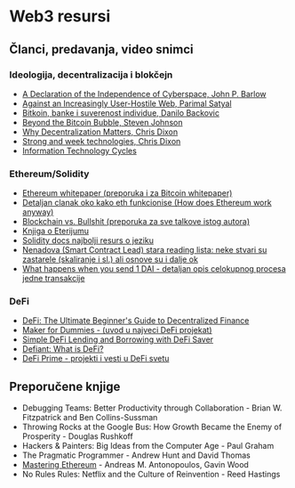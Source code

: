 # Web3 resursi

## Članci, predavanja, video snimci

### Ideologija, decentralizacija i blokčejn
* [A Declaration of the Independence of Cyberspace, John P. Barlow](http://editions-hache.com/essais/pdf/barlow1.pdf)
* [Against an Increasingly User-Hostile Web, Parimal Satyal](https://www.neustadt.fr/essays/against-a-user-hostile-web/)
* [Bitkoin, banke i suverenost individue, Danilo Backovic](https://medium.com/@dbacko/bitkoin-banke-i-suverenost-individue-9aeaa7177a05)
* [Beyond the Bitcoin Bubble, Steven Johnson](https://www.nytimes.com/2018/01/16/magazine/beyond-the-bitcoin-bubble.html)
* [Why Decentralization Matters, Chris Dixon](https://medium.com/@cdixon/why-decentralization-matters-5e3f79f7638e)
* [Strong and week technologies, Chris Dixon](https://cdixon.org/2019/01/08/strong-and-weak-technologies)
* [Information Technology Cycles](https://monegro.org/work/2018/2/20/information-technology-market-cycles-a-brief-history)

### Ethereum/Solidity
* [Ethereum whitepaper (preporuka i za Bitcoin whitepaper)](https://ethereum.org/en/whitepaper/)
* [Detaljan clanak oko kako eth funkcionise (How does Ethereum work anyway)](https://www.preethikasireddy.com/post/how-does-ethereum-work-anyway)
* [Blockchain vs. Bullshit (preporuka za sve talkove istog autora)](https://www.youtube.com/watch?v=SMEOKDVXlUo)
* [Knjiga o Eterijumu](https://github.com/ethereumbook/ethereumbook)
* [Solidity docs najbolji resurs o jeziku](https://docs.soliditylang.org/en/v0.8.2/)
* [Nenadova (Smart Contract Lead) stara reading lista: neke stvari su zastarele (skaliranje i sl.) ali osnove su i dalje ok](https://github.com/yippee-ki-yay/eth-dev-reading-list)
* [What happens when you send 1 DAI - detaljan opis celokupnog procesa jedne transakcije](https://www.notonlyowner.com/learn/what-happens-when-you-send-one-dai)
 
### DeFi
* [DeFi: The Ultimate Beginner's Guide to Decentralized Finance](https://decrypt.co/resources/defi-ultimate-beginners-guide-decentralized-finance)
* [Maker for Dummies - (uvod u najveci DeFi projekat)](https://medium.com/cryptolinks/maker-for-dummies-a-plain-english-explanation-of-the-dai-stablecoin-e4481d79b90)
* [Simple DeFi Lending and Borrowing with DeFi Saver](https://www.publish0x.com/defi-saver/simple-defi-lending-and-borrowing-with-defi-saver-xvqlvo)
* [Defiant: What is DeFi?](https://thedefiant.io/what-is-defi/)
* [DeFi Prime - projekti i vesti u DeFi svetu](https://defiprime.com/)

## Preporučene knjige
* Debugging Teams: Better Productivity through Collaboration - Brian W. Fitzpatrick and Ben Collins-Sussman
* Throwing Rocks at the Google Bus: How Growth Became the Enemy of Prosperity - Douglas Rushkoff
* Hackers & Painters: Big Ideas from the Computer Age - Paul Graham
* The Pragmatic Programmer - Andrew Hunt and David Thomas
* [Mastering Ethereum](https://github.com/ethereumbook/ethereumbook) - Andreas M. Antonopoulos, Gavin Wood
* No Rules Rules: Netflix and the Culture of Reinvention - Reed Hastings

